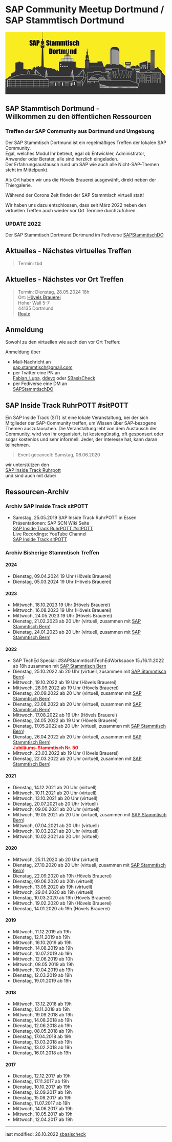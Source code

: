 # SAP Community Meetup Dortmund / SAP Stammtisch Dortmund

![SAP Stammtisch Dortmund](img/Stammtisch_Dortmund_Logo_wiki.jpg)

## SAP Stammtisch Dortmund - <br> Willkommen zu den öffentlichen Ressourcen

### Treffen der SAP Community aus Dortmund und Umgebung

Der SAP Stammtisch Dortmund ist ein regelmäßiges Treffen der lokalen SAP Community.  
Egal, welches Modul Ihr betreut, egal ob Entwickler, Administrator, Anwender oder Berater, alle sind herzlich eingeladen.  
Der Erfahrungsaustausch rund um SAP wie auch alle Nicht-SAP-Themen steht im Mittelpunkt.

Als Ort haben wir uns die Hövels Brauerei ausgewählt, direkt neben der Thiergalerie.

Während der Corona Zeit findet der SAP Stammtisch virtuell statt!

Wir haben uns dazu entschlossen, dass seit März 2022 neben den virtuellen Treffen auch wieder vor Ort Termine durchzuführen.

### UPDATE 2022

Der SAP Stammtisch Dortmund Dortmund im Fediverse
[SAPStammtischDO](@SAPStammtischDO@saptodon.org)

## Aktuelles - Nächstes virtuelles Treffen

> Termin: tbd
<!---
Dienstag, 16.05.2023 ab 19h  
zusammen mit [SAP Stammtisch Bern](https://sapstammtisch.github.io/Bern/)  
  [Link zur Zoom Session](https://us02web.zoom.us/j/92185252407?pwd=bnovSVBUQk14eHA0cUlQSStJbytZdz09/)  
  Meeting-ID: 9218 5252 407  
  Kenncode: ddic
-->
## Aktuelles - Nächstes vor Ort Treffen

> Termin: Dienstag, 28.05.2024 18h  
  Ort: [Hövels Brauerei](http://www.hoevels-hausbrauerei.de/)  
  Hoher Wall 5-7  
  44135 Dortmund  
  [Route](https://www.google.de/maps/dir//H%C3%96VELS+Hausbrauerei,+Hoher+Wall,+Dortmund/@51.5124745,7.4240223,13z/data=!3m1!5s0x47b919e12d5f025d:0x7edf0a3a3f00b3e0!4m8!4m7!1m0!1m5!1m1!1s0x47b919e728aabbaf:0xd525f834865885a0!2m2!1d7.4590415!2d51.5124263?hl=de)

## Anmeldung

Sowohl zu den virtuellen wie auch den vor Ort Treffen:

Anmeldung über

- Mail-Nachricht an  
  [sap.stammtisch@gmail.com](mailto:sap.stammtisch@gmail.com)  
- per Twitter eine PN an  
  [Fabian_Lupa](https://twitter.com/fabian_lupa), [ddevx](https://twitter.com/ddevx) oder [SBasisCheck](https://twitter.com/SBasisCheck/)
- per Fediverse eine DM an  
  [SAPStammtischDO](@SAPStammtischDO@saptodon.org)

## SAP Inside Track RuhrPOTT #sitPOTT

Ein SAP Inside Track (SIT) ist eine lokale Veranstaltung, bei der sich Mitglieder der SAP-Community treffen, um Wissen über SAP-bezogene Themen auszutauschen. Die Veranstaltung lebt von dem Austausch der Community, wird von ihr organisiert, ist kostengünstig, oft gesponsert oder sogar kostenlos und sehr informell. Jeder, der Interesse hat, kann daran teilnehmen.

> Event gecancelt: Samstag, 06.06.2020

wir unterstützen den  
[SAP Inside Track Ruhrpott](https://wiki.scn.sap.com/wiki/display/events/SAP+Inside+Track+Ruhrpott%2C+June+6th+2020%2C+%23sitPOTT+-+CANCELLED)  
und sind auch mit dabei

## Ressourcen-Archiv

### Archiv SAP Inside Track sitPOTT

- Samstag, 25.05.2019 SAP Inside Track RuhrPOTT in Essen  
  Präsentationen: SAP SCN Wiki Seite  
  [SAP Inside Track RuhrPOTT #sitPOTT](2019-sitPOTT.md)  
  Live Recordings: YouTube Channel  
  [SAP Inside Track sitPOTT](https://www.youtube.com/channel/UCuquqxaHNQhdi2cfaFcqtkw)

### Archiv Bisherige Stammtisch Treffen

#### 2024

- Dienstag, 09.04.2024 19 Uhr (Hövels Brauerei)
- Dienstag, 05.03.2024 19 Uhr (Hövels Brauerei)

#### 2023

- Mittwoch, 18.10.2023 19 Uhr (Hövels Brauerei)
- Mittwoch, 16.08.2023 19 Uhr (Hövels Brauerei)
- Mittwoch, 24.05.2023 19 Uhr (Hövels Brauerei)
- Dienstag, 21.02.2023 ab 20 Uhr (virtuell, zusammen mit [SAP Stammtisch Bern](https://sapstammtisch.github.io/Bern/))
- Dienstag, 24.01.2023 ab 20 Uhr (virtuell, zusammen mit [SAP Stammtisch Bern](https://sapstammtisch.github.io/Bern/))

#### 2022

- SAP TechEd Special: #SAPStammtischTechEdWorkspace 15./16.11.2022 ab 18h zusammen mit [SAP Stammtisch Bern](https://sapstammtisch.github.io/Bern/)
- Dienstag, 25.10.2022 ab 20 Uhr (virtuell, zusammen mit [SAP Stammtisch Bern](https://sapstammtisch.github.io/Bern/))
- Mittwoch, 19.10.2022 ab 19 Uhr (Hövels Brauerei)
- Mittwoch, 28.09.2022 ab 19 Uhr (Hövels Brauerei)
- Dienstag, 20.09.2022 ab 20 Uhr (virtuell, zusammen mit [SAP Stammtisch Bern](https://sapstammtisch.github.io/Bern/))
- Dienstag, 23.08.2022 ab 20 Uhr (virtuell, zusammen mit [SAP Stammtisch Bern](https://sapstammtisch.github.io/Bern/))
- Mittwoch, 17.08.2022 ab 19 Uhr (Hövels Brauerei)
- Dienstag, 24.05.2022 ab 19 Uhr (Hövels Brauerei)
- Dienstag, 17.05.2022 ab 20 Uhr (virtuell, zusammen mit [SAP Stammtisch Bern](https://sapstammtisch.github.io/Bern/))
- Dienstag, 26.04.2022 ab 20 Uhr (virtuell, zusammen mit [SAP Stammtisch Bern](https://sapstammtisch.github.io/Bern/))<br><span style="color:red">**Jubiläums-Stammtisch Nr. 50**<span>
- Mittwoch, 23.03.2022 ab 19 Uhr (Hövels Brauerei)
- Dienstag, 22.03.2022 ab 20 Uhr (virtuell, zusammen mit [SAP Stammtisch Bern](https://sapstammtisch.github.io/Bern/))

#### 2021

- Dienstag, 14.12.2021 ab 20 Uhr (virtuell)
- Mittwoch, 10.11.2021 ab 20 Uhr (virtuell)
- Mittwoch, 13.10.2021 ab 20 Uhr (virtuell)
- Dienstag, 20.07.2021 ab 20 Uhr (virtuell)
- Mittwoch, 09.06.2021 ab 20 Uhr (virtuell)
- Mittwoch, 19.05.2021 ab 20 Uhr (virtuell, zusammen mit [SAP Stammtisch Bern](https://wiki.scn.sap.com/wiki/display/events/SAP+Stammtisch+Bern+und+virtuell+Schweiz))
- Mittwoch, 07.04.2021 ab 20 Uhr (virtuell)
- Mittwoch, 10.03.2021 ab 20 Uhr (virtuell)
- Mittwoch, 10.02.2021 ab 20 Uhr (virtuell)

#### 2020

- Mittwoch, 25.11.2020 ab 20 Uhr (virtuell)
- Dienstag, 27.10.2020 ab 20 Uhr (virtuell, zusammen mit [SAP Stammtisch Bern](https://wiki.scn.sap.com/wiki/display/events/SAP+Stammtisch+Bern+und+virtuell+Schweiz))
- Dienstag, 22.09.2020 ab 19h (Hövels Brauerei)
- Dienstag, 09.06.2020 ab 20h (virtuell)
- Mittwoch, 13.05.2020 ab 19h (virtuell)
- Mittwoch, 29.04.2020 ab 19h (virtuell)
- Dienstag, 10.03.2020 ab 19h (Hövels Brauerei)
- Mittwoch, 19.02.2020 ab 19h (Hövels Brauerei)
- Dienstag, 14.01.2020 ab 19h (Hövels Brauerei)

#### 2019

- Mittwoch, 11.12.2019 ab 19h
- Dienstag, 12.11.2019 ab 19h
- Mittwoch, 16.10.2019 ab 19h
- Mittwoch, 14.08.2019 ab 19h
- Mittwoch, 10.07.2019 ab 19h
- Mittwoch, 12.06.2019 ab 10h
- Mittwoch, 08.05.2019 ab 19h
- Mittwoch, 10.04.2019 ab 19h
- Dienstag, 12.03.2019 ab 19h
- Dienstag, 19.01.2019 ab 19h

#### 2018

- Mittwoch, 13.12.2018 ab 19h
- Dienstag, 13.11.2018 ab 19h
- Mittwoch, 19.09.2018 ab 19h
- Dienstag, 14.08.2018 ab 19h
- Dienstag, 12.06.2018 ab 19h
- Dienstag, 08.05.2018 ab 19h
- Dienstag, 17.04.2018 ab 19h
- Dienstag, 13.03.2018 ab 19h
- Dienstag, 13.02.2018 ab 19h
- Dienstag, 16.01.2018 ab 19h

#### 2017

- Dienstag, 12.12.2017 ab 19h
- Dienstag, 17.11.2017 ab 19h
- Dienstag, 10.10.2017 ab 19h
- Dienstag, 12.09.2017 ab 19h
- Dienstag, 15.08.2017 ab 19h
- Dienstag, 11.07.2017 ab 19h
- Mittwoch, 14.06.2017 ab 19h
- Mittwoch, 10.05.2017 ab 19h
- Mittwoch, 12.04.2017 ab 19h

---
last modified: 26.10.2022 [sbasischeck](https://github.com/sbasischeck)
